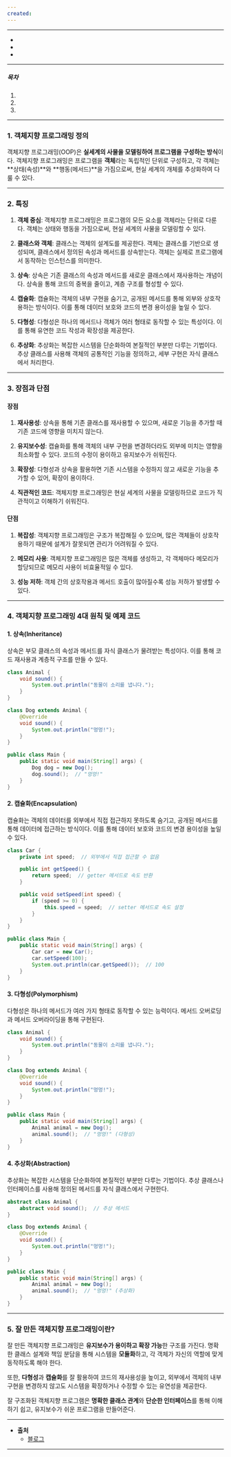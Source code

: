 ```yaml
---
created:
---
```


---
- 
- 
- 
---
##### 목차
1. 
2. 
3. 
---
### 1. 객체지향 프로그래밍 정의

객체지향 프로그래밍(OOP)은 **실세계의 사물을 모델링하여 프로그램을 구성하는 방식**이다. 객체지향 프로그래밍은 프로그램을 **객체**라는 독립적인 단위로 구성하고, 각 객체는 **상태(속성)**와 **행동(메서드)**을 가짐으로써, 현실 세계의 개체를 추상화하여 다룰 수 있다.

---
### 2. 특징

1. **객체 중심**: 객체지향 프로그래밍은 프로그램의 모든 요소를 객체라는 단위로 다룬다. 객체는 상태와 행동을 가짐으로써, 현실 세계의 사물을 모델링할 수 있다.
    
2. **클래스와 객체**: 클래스는 객체의 설계도를 제공한다. 객체는 클래스를 기반으로 생성되며, 클래스에서 정의된 속성과 메서드를 상속받는다. 객체는 실제로 프로그램에서 동작하는 인스턴스를 의미한다.
    
3. **상속**: 상속은 기존 클래스의 속성과 메서드를 새로운 클래스에서 재사용하는 개념이다. 상속을 통해 코드의 중복을 줄이고, 계층 구조를 형성할 수 있다.
    
4. **캡슐화**: 캡슐화는 객체의 내부 구현을 숨기고, 공개된 메서드를 통해 외부와 상호작용하는 방식이다. 이를 통해 데이터 보호와 코드의 변경 용이성을 높일 수 있다.
    
5. **다형성**: 다형성은 하나의 메서드나 객체가 여러 형태로 동작할 수 있는 특성이다. 이를 통해 유연한 코드 작성과 확장성을 제공한다.
    
6. **추상화**: 추상화는 복잡한 시스템을 단순화하여 본질적인 부분만 다루는 기법이다. 추상 클래스를 사용해 객체의 공통적인 기능을 정의하고, 세부 구현은 자식 클래스에서 처리한다.
    

---
### 3. 장점과 단점

#### 장점

1. **재사용성**: 상속을 통해 기존 클래스를 재사용할 수 있으며, 새로운 기능을 추가할 때 기존 코드에 영향을 미치지 않는다.
    
2. **유지보수성**: 캡슐화를 통해 객체의 내부 구현을 변경하더라도 외부에 미치는 영향을 최소화할 수 있다. 코드의 수정이 용이하고 유지보수가 쉬워진다.
    
3. **확장성**: 다형성과 상속을 활용하면 기존 시스템을 수정하지 않고 새로운 기능을 추가할 수 있어, 확장이 용이하다.
    
4. **직관적인 코드**: 객체지향 프로그래밍은 현실 세계의 사물을 모델링하므로 코드가 직관적이고 이해하기 쉬워진다.
    

#### 단점

1. **복잡성**: 객체지향 프로그래밍은 구조가 복잡해질 수 있으며, 많은 객체들이 상호작용하기 때문에 설계가 잘못되면 관리가 어려워질 수 있다.
    
2. **메모리 사용**: 객체지향 프로그래밍은 많은 객체를 생성하고, 각 객체마다 메모리가 할당되므로 메모리 사용이 비효율적일 수 있다.
    
3. **성능 저하**: 객체 간의 상호작용과 메서드 호출이 많아질수록 성능 저하가 발생할 수 있다.
    

---

### 4. 객체지향 프로그래밍 4대 원칙 및 예제 코드

#### 1. **상속(Inheritance)**

상속은 부모 클래스의 속성과 메서드를 자식 클래스가 물려받는 특성이다. 이를 통해 코드 재사용과 계층적 구조를 만들 수 있다.

```java
class Animal {
    void sound() {
        System.out.println("동물이 소리를 냅니다.");
    }
}

class Dog extends Animal {
    @Override
    void sound() {
        System.out.println("멍멍!");
    }
}

public class Main {
    public static void main(String[] args) {
        Dog dog = new Dog();
        dog.sound();  // "멍멍!"
    }
}

```

#### 2. **캡슐화(Encapsulation)**

캡슐화는 객체의 데이터를 외부에서 직접 접근하지 못하도록 숨기고, 공개된 메서드를 통해 데이터에 접근하는 방식이다. 이를 통해 데이터 보호와 코드의 변경 용이성을 높일 수 있다.

```java
class Car {
    private int speed;  // 외부에서 직접 접근할 수 없음

    public int getSpeed() {
        return speed;  // getter 메서드로 속도 반환
    }

    public void setSpeed(int speed) {
        if (speed >= 0) {
            this.speed = speed;  // setter 메서드로 속도 설정
        }
    }
}

public class Main {
    public static void main(String[] args) {
        Car car = new Car();
        car.setSpeed(100);
        System.out.println(car.getSpeed());  // 100
    }
}
```

#### 3. **다형성(Polymorphism)**

다형성은 하나의 메서드가 여러 가지 형태로 동작할 수 있는 능력이다. 메서드 오버로딩과 메서드 오버라이딩을 통해 구현된다.

```java
class Animal {
    void sound() {
        System.out.println("동물이 소리를 냅니다.");
    }
}

class Dog extends Animal {
    @Override
    void sound() {
        System.out.println("멍멍!");
    }
}

public class Main {
    public static void main(String[] args) {
        Animal animal = new Dog();
        animal.sound();  // "멍멍!" (다형성)
    }
}

```

#### 4. **추상화(Abstraction)**

추상화는 복잡한 시스템을 단순화하여 본질적인 부분만 다루는 기법이다. 추상 클래스나 인터페이스를 사용해 정의된 메서드를 자식 클래스에서 구현한다.

```java
abstract class Animal {
    abstract void sound();  // 추상 메서드
}

class Dog extends Animal {
    @Override
    void sound() {
        System.out.println("멍멍!");
    }
}

public class Main {
    public static void main(String[] args) {
        Animal animal = new Dog();
        animal.sound();  // "멍멍!" (추상화)
    }
}
```

---
### 5. 잘 만든 객체지향 프로그래밍이란?

잘 만든 객체지향 프로그래밍은 **유지보수가 용이하고 확장 가능**한 구조를 가진다.
명확한 클래스 설계와 책임 분담을 통해 시스템을 **모듈화**하고, 각 객체가 자신의 역할에 맞게 동작하도록 해야 한다. 

또한, **다형성**과 **캡슐화**를 잘 활용하여 코드의 재사용성을 높이고, 외부에서 객체의 내부 구현을 변경하지 않고도 시스템을 확장하거나 수정할 수 있는 유연성을 제공한다.

잘 구조화된 객체지향 프로그램은 **명확한 클래스 관계**와 **단순한 인터페이스**를 통해 이해하기 쉽고, 유지보수가 쉬운 프로그램을 만들어준다.

---
- **출처**
	- [블로그]()
---